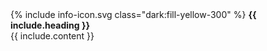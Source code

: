 <div class="bg-yellow-50 dark:bg-yellow-900 text-yellow-800 dark:text-yellow-200 p-6 rounded-lg my-5" role="alert">
  <div class="mb-3 flex items-center fill-yellow-800">
    {% include info-icon.svg class="dark:fill-yellow-300" %}
    <strong class="font-bold text-sm mr-3">{{ include.heading }}</strong>
  </div>

  <div class="text-sm">{{ include.content }}</div>
</div>